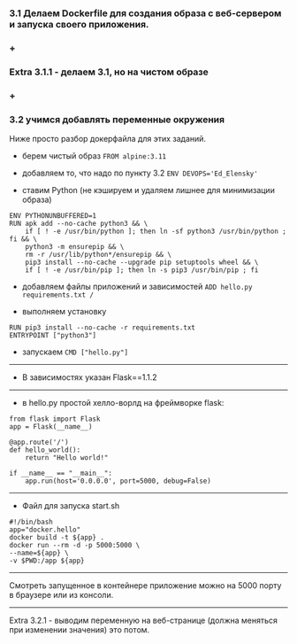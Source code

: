 ### 3.1 Делаем Dockerfile для создания образа с веб-сервером и запуска своего приложения.
### +
### Extra 3.1.1 - делаем 3.1, но на чистом образе
### +
### 3.2 учимся добавлять переменные окружения

Ниже просто разбор докерфайла для этих заданий.

* берем чистый образ
```FROM alpine:3.11```

* добавляем то, что надо по пункту 3.2
```ENV DEVOPS='Ed_Elensky'```

* ставим Python (не кэшируем и удаляем лишнее для минимизации образа)
```
ENV PYTHONUNBUFFERED=1
RUN apk add --no-cache python3 && \
    if [ ! -e /usr/bin/python ]; then ln -sf python3 /usr/bin/python ; fi && \
    python3 -m ensurepip && \
    rm -r /usr/lib/python*/ensurepip && \
    pip3 install --no-cache --upgrade pip setuptools wheel && \
    if [ ! -e /usr/bin/pip ]; then ln -s pip3 /usr/bin/pip ; fi
```

* добавляем файлы приложений и зависимостей
```ADD hello.py requirements.txt /```
  
* выполняем установку
```
RUN pip3 install --no-cache -r requirements.txt
ENTRYPOINT ["python3"]
```

* запускаем
```CMD ["hello.py"]```


----------
* В зависимостях указан Flask==1.1.2

---------
* в hello.py простой хелло-ворлд на фреймворке flask:
````
from flask import Flask
app = Flask(__name__)

@app.route('/')
def hello_world():
    return "Hello world!"

if __name__ == "__main__":
    app.run(host='0.0.0.0', port=5000, debug=False)
````

----
* Файл для запуска start.sh
```
#!/bin/bash
app="docker.hello"
docker build -t ${app} .
docker run --rm -d -p 5000:5000 \
--name=${app} \
-v $PWD:/app ${app}

```
----
Смотреть запущенное в контейнере приложение можно на 5000 порту в браузере или из консоли.



----
Extra 3.2.1 - выводим переменную на веб-странице (должна меняться при изменении значения)
это потом.
